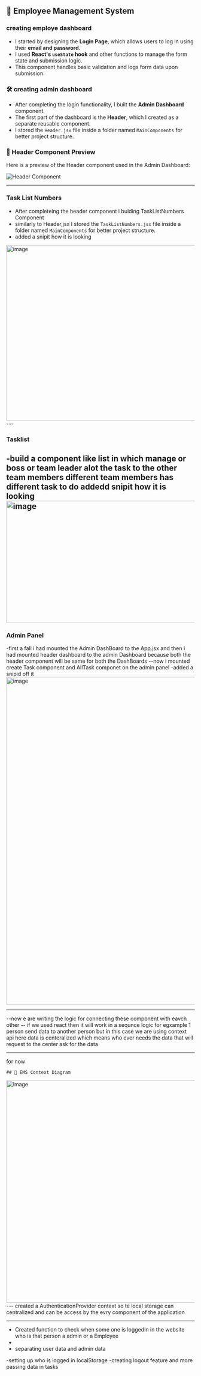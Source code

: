 ## 🚀 Employee Management System

### creating employe dashboard
- I started by designing the **Login Page**, which allows users to log in using their **email and password**.
- I used **React's `useState` hook** and other functions to manage the form state and submission logic.
- This component handles basic validation and logs form data upon submission.

### 🛠 creating admin dashboard
- After completing the login functionality, I built the **Admin Dashboard** component.
- The first part of the dashboard is the **Header**, which I created as a separate reusable component.
- I stored the `Header.jsx` file inside a folder named `MainComponents` for better project structure.

### 🧩 Header Component Preview
Here is a preview of the Header component used in the Admin Dashboard:

![Header Component](https://github.com/user-attachments/assets/1c6982e8-5f7a-496b-b2d9-5dd189161416)

---
### Task List Numbers
- After completeing the header component i buiding TaskListNumbers Component
- similarly to Header,jsx I stored the `TaskListNumbers.jsx` file inside a folder named `MainComponents` for better project structure.
- added a snipit how it is looking
<img width="1875" height="467" alt="image" src="https://github.com/user-attachments/assets/6f3cf6c0-85aa-4cd4-88f5-44eb0d9a19c1" />
---

### Tasklist
-build a component like list in which manage or boss or team leader alot the task to the other team members different team members has different task to do 
addedd snipit how it is looking
<img width="1831" height="325" alt="image" src="https://github.com/user-attachments/assets/89a3683c-b2f9-4ca9-a89b-ed83784ff986" />
---
### Admin Panel 
-first a fall i had mounted the Admin DashBoard to the App.jsx and then i had mounted  header dashboard to the admin Dashboard because both the header component  will be same for both the DashBoards
--now i mounted create Task component and AllTask componet on the admin panel
-added a snipid off it 
<img width="1913" height="872" alt="image" src="https://github.com/user-attachments/assets/e7beb91f-dc86-415e-a416-a3db3fd7b6d5" />

---
--now e are writing the logic for connecting these component with eavch other 
-- if we used react then it will work in a sequnce logic for egxample 1 person send data to another person but in this case we are using context api here data is centeralized which means who ever needs the data that will request to the center ask for the data


---
for now

    ## 🧩 EMS Context Diagram

 <img width="607" height="592" alt="image" src="https://github.com/user-attachments/assets/e80f2ef6-63f0-4ec8-85eb-8e3c5b3dce1d" />
---
created a AuthenticationProvider context so te local storage can centralized and can be access by the evry component of the application

---

- Created function to check when some one is loggedIn in the website who is that person a admin or a Employee
-
-  separating user data and admin data

-setting up who is logged in localStorage
-creating logout feature and more
passing data in tasks

